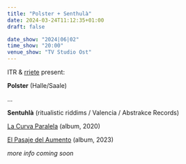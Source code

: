 ```yaml
---
title: "Polster + Senthulà"
date: 2024-03-24T11:12:35+01:00
draft: false

date_show: "2024|06|02"
time_show: "20:00"
venue_show: "TV Studio Ost"
---
```


ITR & [rriete](https://www.instagram.com/rriete/) present:

**Polster** (Halle/Saale)

...

**Sentuhlà** (ritualistic riddims / Valencia / Abstrakce Records)

[La Curva Paralela](https://abstrakce.bandcamp.com/album/la-curva-paralela) (album, 2020)

[El Pasaje del Aumento](https://abstrakce.bandcamp.com/album/el-pasaje-del-aumento) (album, 2023)

_more info coming soon_

<!-- ![The Zenmenn + Senthulà](../../posters/2024-06-02.jpg)

cool poster art by [rriete](https://www.instagram.com/rriete/) -->
